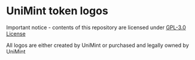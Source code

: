 # UniMint token logos

Important notice - contents of this repository are licensed under [GPL-3.0 License](./LICENSE.md)

All logos are either created by UniMint or purchased and legally owned by UniMint
